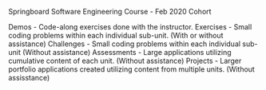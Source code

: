 Springboard Software Engineering Course - Feb 2020 Cohort

Demos - Code-along exercises done with the instructor.
Exercises - Small coding problems within each individual sub-unit. (With or without assistance)
Challenges - Small coding problems within each individual sub-unit (Without assistance)
Assessments - Large applications utilizing cumulative content of each unit. (Without assistance)
Projects - Larger portfolio applications created utilizing content from multiple units. (Without assisstance)
